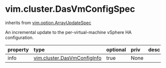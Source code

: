 vim.cluster.DasVmConfigSpec
===========================
inherits from [vim.option.ArrayUpdateSpec](docs/vim.option.ArrayUpdateSpec.md)


An incremental update to the per-virtual-machine vSphere HA configuration.

| property | type | optional | priv | desc |
|:---------|:-----|:---------|:-----|:-----|
| info | [vim.cluster.DasVmConfigInfo](vim.cluster.DasVmConfigInfo.md "vim.cluster.DasVmConfigInfo") | true | None |  |


